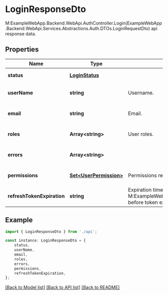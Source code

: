 # LoginResponseDto

M:ExampleWebApp.Backend.WebApi.AuthController.Login(ExampleWebApp.Backend.WebApi.Services.Abstractions.Auth.DTOs.LoginRequestDto) api response data.

## Properties

Name | Type | Description | Notes
------------ | ------------- | ------------- | -------------
**status** | [**LoginStatus**](LoginStatus.md) |  | [default to undefined]
**userName** | **string** | Username. | [optional] [default to undefined]
**email** | **string** | Email. | [optional] [default to undefined]
**roles** | **Array&lt;string&gt;** | User roles. | [optional] [default to undefined]
**errors** | **Array&lt;string&gt;** |  | [optional] [default to undefined]
**permissions** | [**Set&lt;UserPermission&gt;**](UserPermission.md) | Permissions related to this user roles. | [optional] [default to undefined]
**refreshTokenExpiration** | **string** | Expiration timestamp for the refresh token. To keep alive auth issue M:ExampleWebApp.Backend.WebApi.AuthController.RenewRefreshToken before   token expire. | [optional] [default to undefined]

## Example

```typescript
import { LoginResponseDto } from './api';

const instance: LoginResponseDto = {
    status,
    userName,
    email,
    roles,
    errors,
    permissions,
    refreshTokenExpiration,
};
```

[[Back to Model list]](../README.md#documentation-for-models) [[Back to API list]](../README.md#documentation-for-api-endpoints) [[Back to README]](../README.md)
